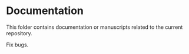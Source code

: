 # Documentation

This folder contains documentation or manuscripts related to the current repository.

Fix bugs.

